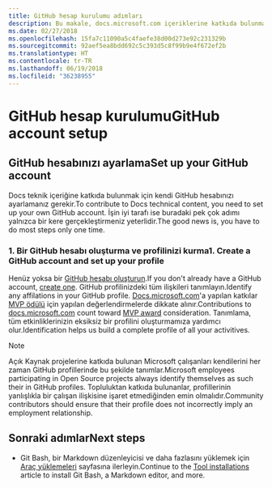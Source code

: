 ```yaml
---
title: GitHub hesap kurulumu adımları
description: Bu makale, docs.microsoft.com içeriklerine katkıda bulunmak için gereken GitHub hesaplarını ayarlama işleminde size yol gösterir.
ms.date: 02/27/2018
ms.openlocfilehash: 15fa7c11090a5c4faefe38d00d273e92c231329b
ms.sourcegitcommit: 92aef5ea8bdd692c5c393d5c8f99b9e4f672ef2b
ms.translationtype: HT
ms.contentlocale: tr-TR
ms.lasthandoff: 06/19/2018
ms.locfileid: "36238955"
---
```

# <a name="github-account-setup"></a><span data-ttu-id="0dbff-103">GitHub hesap kurulumu</span><span class="sxs-lookup"><span data-stu-id="0dbff-103">GitHub account setup</span></span>

## <a name="set-up-your-github-account"></a><span data-ttu-id="0dbff-104">GitHub hesabınızı ayarlama</span><span class="sxs-lookup"><span data-stu-id="0dbff-104">Set up your GitHub account</span></span>

<span data-ttu-id="0dbff-105">Docs teknik içeriğine katkıda bulunmak için kendi GitHub hesabınızı ayarlamanız gerekir.</span><span class="sxs-lookup"><span data-stu-id="0dbff-105">To contribute to Docs technical content, you need to set up your own GitHub account.</span></span> <span data-ttu-id="0dbff-106">İşin iyi tarafı ise buradaki pek çok adımı yalnızca bir kere gerçekleştirmeniz yeterlidir.</span><span class="sxs-lookup"><span data-stu-id="0dbff-106">The good news is, you have to do most steps only one time.</span></span>

### <a name="1-create-a-github-account-and-set-up-your-profile"></a><span data-ttu-id="0dbff-107">1. Bir GitHub hesabı oluşturma ve profilinizi kurma</span><span class="sxs-lookup"><span data-stu-id="0dbff-107">1. Create a GitHub account and set up your profile</span></span>

<span data-ttu-id="0dbff-108">Henüz yoksa bir [GitHub hesabı oluşturun](https://github.com/join).</span><span class="sxs-lookup"><span data-stu-id="0dbff-108">If you don't already have a GitHub account, [create one](https://github.com/join).</span></span> <span data-ttu-id="0dbff-109">GitHub profilinizdeki tüm ilişkileri tanımlayın.</span><span class="sxs-lookup"><span data-stu-id="0dbff-109">Identify any affilations in your GitHub profile.</span></span> <span data-ttu-id="0dbff-110">[Docs.microsoft.com](https://docs.microsoft.com)'a yapılan katkılar [MVP ödülü](https://mvp.microsoft.com) için yapılan değerlendirmelerde dikkate alınır.</span><span class="sxs-lookup"><span data-stu-id="0dbff-110">Contributions to [docs.microsoft.com](https://docs.microsoft.com) count toward [MVP award](https://mvp.microsoft.com) consideration.</span></span> <span data-ttu-id="0dbff-111">Tanımlama, tüm etkinliklerinizin eksiksiz bir profilini oluşturmamıza yardımcı olur.</span><span class="sxs-lookup"><span data-stu-id="0dbff-111">Identification helps us build a complete profile of all your activitives.</span></span>

>[!NOTE]
> <span data-ttu-id="0dbff-112">Açık Kaynak projelerine katkıda bulunan Microsoft çalışanları kendilerini her zaman GitHub profillerinde bu şekilde tanımlar.</span><span class="sxs-lookup"><span data-stu-id="0dbff-112">Microsoft employees participating in Open Source projects always identify themselves as such their in GitHub profiles.</span></span> <span data-ttu-id="0dbff-113">Topluluktan katkıda bulunanlar, profillerinin yanlışlıkla bir çalışan ilişkisine işaret etmediğinden emin olmalıdır.</span><span class="sxs-lookup"><span data-stu-id="0dbff-113">Community contributors should ensure that their profile does not incorrectly imply an employment relationship.</span></span>

## <a name="next-steps"></a><span data-ttu-id="0dbff-114">Sonraki adımlar</span><span class="sxs-lookup"><span data-stu-id="0dbff-114">Next steps</span></span>

* <span data-ttu-id="0dbff-115">Git Bash, bir Markdown düzenleyicisi ve daha fazlasını yüklemek için [Araç yüklemeleri](get-started-setup-tools.md) sayfasına ilerleyin.</span><span class="sxs-lookup"><span data-stu-id="0dbff-115">Continue to the [Tool installations](get-started-setup-tools.md) article to install Git Bash, a Markdown editor, and more.</span></span>
